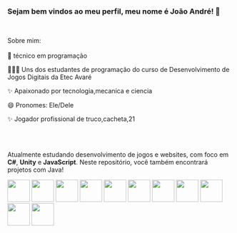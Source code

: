 <h3> Sejam bem vindos ao meu perfil, meu nome é João André! 👋 </h3>

<br>

Sobre mim: 
<br>
<br>
🔭 técnico em programação

👨🏻‍💻 Uns dos estudantes de programação do curso de Desenvolvimento de Jogos Digitais da Etec Avaré

✨ Apaixonado por tecnologia,mecanica e ciencia

😄 Pronomes: Ele/Dele

✨ Jogador profissional de truco,cacheta,21

<br>
<br>

Atualmente estudando desenvolvimento de jogos e websites, com foco em **C#**, **Unity** e **JavaScript**. Neste repositório, você também encontrará projetos com Java!

<div style='display:inline'>

<img width='50' height='50' src="https://cdn.jsdelivr.net/gh/devicons/devicon@latest/icons/csharp/csharp-original.svg" />

<img width='50' height='50' src="https://cdn.jsdelivr.net/gh/devicons/devicon@latest/icons/unity/unity-original.svg" />

<img width='50' height='50' src="https://cdn.jsdelivr.net/gh/devicons/devicon@latest/icons/javascript/javascript-original.svg" />

 <img width='50' height='50' src="https://cdn.jsdelivr.net/gh/devicons/devicon@latest/icons/blender/blender-original-wordmark.svg" />

 <img width='50' height='50' src="https://cdn.jsdelivr.net/gh/devicons/devicon@latest/icons/canva/canva-original.svg" />

  <img width='50' height='50' src="https://cdn.jsdelivr.net/gh/devicons/devicon@latest/icons/css3/css3-original.svg" />

  <img  width='50' height='50' src="https://cdn.jsdelivr.net/gh/devicons/devicon@latest/icons/github/github-original.svg" />

  <img  width='50' height='50' src="https://cdn.jsdelivr.net/gh/devicons/devicon@latest/icons/html5/html5-original.svg" />

<img  width='50' height='50' src="https://cdn.jsdelivr.net/gh/devicons/devicon@latest/icons/unrealengine/unrealengine-original.svg" />

  <img width='50' height='50' src="https://cdn.jsdelivr.net/gh/devicons/devicon@latest/icons/vercel/vercel-original.svg" />

  <img width='50' height='50' src="https://cdn.jsdelivr.net/gh/devicons/devicon@latest/icons/vscode/vscode-original.svg" />













  
          
          
          

  
          
          

  
          
 
          
          















 
          
  
    


